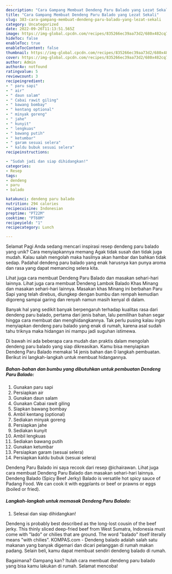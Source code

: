 ```yaml
---
description: "Cara Gampang Membuat Dendeng Paru Balado yang Lezat Sekali"
title: "Cara Gampang Membuat Dendeng Paru Balado yang Lezat Sekali"
slug: 383-cara-gampang-membuat-dendeng-paru-balado-yang-lezat-sekali
category: Uncategorized
date: 2022-09-26T11:13:51.565Z
image: https://img-global.cpcdn.com/recipes/835266ec39aa73d2/680x482cq70/dendeng-paru-balado-foto-resep-utama.jpg
hideToc: false
enableToc: true
enableTocContent: false
thumbnail: https://img-global.cpcdn.com/recipes/835266ec39aa73d2/680x482cq70/dendeng-paru-balado-foto-resep-utama.jpg
cover: https://img-global.cpcdn.com/recipes/835266ec39aa73d2/680x482cq70/dendeng-paru-balado-foto-resep-utama.jpg
author: Admin
authorAv: notfound
ratingvalue: 5
reviewcount: 3
recipeingredient:
- " paru sapi"
- " air"
- " daun salam"
- " Cabai rawit giling"
- " bawang bombay"
- " kentang optional"
- " minyak goreng"
- " jahe"
- " kunyit"
- " lengkuas"
- " bawang putih"
- " ketumbar"
- " garam sesuai selera"
- " kaldu bubuk sesuai selera"
recipeinstructions:

- "Sudah jadi dan siap dihidangkan!"
categories:
- Resep
tags:
- dendeng
- paru
- balado

katakunci: dendeng paru balado 
nutrition: 294 calories
recipecuisine: Indonesian
preptime: "PT22M"
cooktime: "PT60M"
recipeyield: "1"
recipecategory: Lunch

---
```



Selamat Pagi Anda sedang mencari inspirasi resep dendeng paru balado yang unik? Cara menyiapkannya memang Agak tidak susah dan tidak juga mudah. Kalau salah mengolah maka hasilnya akan hambar dan bahkan tidak sedap. Padahal dendeng paru balado yang enak harusnya kan punya aroma dan rasa yang dapat memancing selera kita.


Lihat juga cara membuat Dendeng Paru Balado dan masakan sehari-hari lainnya. Lihat juga cara membuat Dendeng Lambok Balado Khas Minang dan masakan sehari-hari lainnya. Masakan khas Minang ini berbahan Paru Sapi yang telah direbus, diungkep dengan bumbu dan rempah kemudian digoreng sampai garing dan renyah namun masih kenyal di dalam.

Banyak hal yang sedikit banyak berpengaruh terhadap kualitas rasa dari dendeng paru balado, pertama dari jenis bahan, lalu pemilihan bahan segar hingga cara membuat dan menghidangkannya. Tak perlu pusing kalau ingin menyiapkan dendeng paru balado yang enak di rumah, karena asal sudah tahu triknya maka hidangan ini mampu jadi suguhan istimewa.


Di bawah ini ada beberapa cara mudah dan praktis dalam mengolah dendeng paru balado yang siap dikreasikan. Kamu bisa menyiapkan Dendeng Paru Balado memakai 14 jenis bahan dan 0 langkah pembuatan. Berikut ini langkah-langkah untuk membuat hidangannya.

<!--inarticleads1-->

##### Bahan-bahan dan bumbu yang dibutuhkan untuk pembuatan Dendeng Paru Balado:

1. Gunakan  paru sapi
1. Persiapkan  air
1. Gunakan  daun salam
1. Gunakan  Cabai rawit giling
1. Siapkan  bawang bombay
1. Ambil  kentang (optional)
1. Sediakan  minyak goreng
1. Persiapkan  jahe
1. Sediakan  kunyit
1. Ambil  lengkuas
1. Sediakan  bawang putih
1. Gunakan  ketumbar
1. Persiapkan  garam (sesuai selera)
1. Persiapkan  kaldu bubuk (sesuai selera)


Dendeng Paru Balado ini saya recook dari resep @ichairawan. Lihat juga cara membuat Dendeng Paru Balado dan masakan sehari-hari lainnya. Dendeng Balado (Spicy Beef Jerky) Balado is versatile hot spicy sauce of Padang Food. We can cook it with eggplants or beef or prawns or eggs (boiled or fried). 

<!--inarticleads2-->

##### Langkah-langkah untuk memasak Dendeng Paru Balado:


1. Selesai dan siap dihidangkan!

Dendeng is probably best described as the long-lost cousin of the beef jerky. This thinly sliced deep-fried beef from West Sumatra, Indonesia must come with &#34;lado&#34; or chilies that are ground. The word &#34;balado&#34; itself literally means &#34;with chilies&#34;. KOMPAS.com - Dendeng balado adalah salah satu makanan yang banyak digemari dan dicari pelanggan di rumah makan padang. Selain beli, kamu dapat membuat sendiri dendeng balado di rumah. 

Bagaimana? Gampang kan? Itulah cara membuat dendeng paru balado yang bisa kamu lakukan di rumah. Selamat mencoba!
